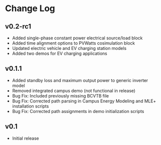 # Change Log

## v0.2-rc1
* Added single-phase constant power electrical source/load block
* Added time alignment options to PVWatts cosimulation block
* Updated electric vehicle and EV charging station models
* Added two demos for EV charging applications

## v0.1.1
* Added standby loss and maximum output power to generic inverter model
* Removed integrated campus demo (not functional in release)
* Bug Fix: Included previously missing BCVTB file
* Bug Fix: Corrected path parsing in Campus Energy Modeling and MLE+ installation scripts
* Bug Fix: Corrected path assignments in demo initialization scripts

## v0.1
* Initial release
